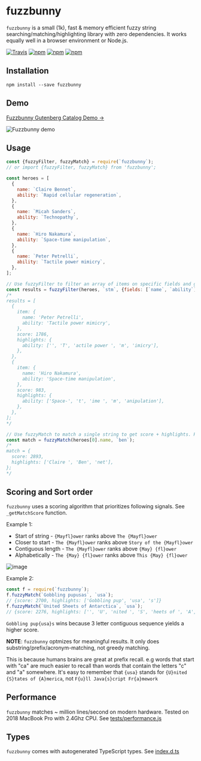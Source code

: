 # fuzzbunny

`fuzzbunny` is a small (1k), fast & memory efficient fuzzy string searching/matching/highlighting library with zero dependencies.
It works equally well in a browser environment or Node.js.

[![Travis](https://img.shields.io/travis/mixpanel/fuzzbunny/master.svg)](https://travis-ci.org/mixpanel/fuzzbunny)
[![npm](https://img.shields.io/npm/v/fuzzbunny.svg)](https://www.npmjs.com/package/fuzzbunny)
[![npm](https://img.shields.io/npm/dm/fuzzbunny.svg)](https://www.npmjs.com/package/fuzzbunny)
[![npm](https://img.shields.io/npm/l/fuzzbunny.svg)](https://github.com/mixpanel/fuzzbunny/blob/master/LICENCE)

## Installation

`npm install --save fuzzbunny`

## Demo

[Fuzzbunny Gutenberg Catalog Demo →](https://mixpanel.github.io/fuzzbunny)

![Fuzzbunny demo](https://user-images.githubusercontent.com/1018196/77124047-0fbf6580-69ff-11ea-8d44-f8006b7770fd.gif)

## Usage

```js
const {fuzzyFilter, fuzzyMatch} = require(`fuzzbunny`);
// or import {fuzzyFilter, fuzzyMatch} from 'fuzzbunny';

const heroes = [
  {
    name: `Claire Bennet`,
    ability: `Rapid cellular regeneration`,
  },
  {
    name: `Micah Sanders`,
    ability: `Technopathy`,
  },
  {
    name: `Hiro Nakamura`,
    ability: `Space-time manipulation`,
  },
  {
    name: `Peter Petrelli`,
    ability: `Tactile power mimicry`,
  },
];

// Use fuzzyFilter to filter an array of items on specific fields and get filtered + score-sorted results with highlights.
const results = fuzzyFilter(heroes, `stm`, {fields: [`name`, `ability`]});
/*
results = [
  {
    item: {
      name: 'Peter Petrelli',
      ability: 'Tactile power mimicry',
    },
    score: 1786,
    highlights: {
      ability: ['', 'T', 'actile power ', 'm', 'imicry'],
    },
  },
  {
    item: {
      name: 'Hiro Nakamura',
      ability: 'Space-time manipulation',
    },
    score: 983,
    highlights: {
      ability: ['Space-', 't', 'ime ', 'm', 'anipulation'],
    },
  },
];
*/

// Use fuzzyMatch to match a single string to get score + highlights. Returns null if no match found.
const match = fuzzyMatch(heroes[0].name, `ben`);
/*
match = {
  score: 2893,
  highlights: ['Claire ', 'Ben', 'net'],
};
*/
```

## Scoring and Sort order

`fuzzbunny` uses a scoring algorithm that prioritizes following signals. See `_getMatchScore` function.

Example 1:

- Start of string - `{Mayfl}ower` ranks above `The {Mayfl}ower`
- Closer to start - `The {Mayfl}ower` ranks above `Story of the {Mayfl}ower`
- Contiguous length - `The {Mayfl}ower` ranks above `{May} {fl}ower`
- Alphabetically - `The {May} {fl}ower` ranks above `This {May} {fl}ower`

![image](https://user-images.githubusercontent.com/1018196/77127584-58305080-6a0a-11ea-9fee-d8eaf28744b8.png)

Example 2:

```js
const f = require(`fuzzbunny`);
f.fuzzyMatch(`Gobbling pupusas`, `usa`);
// {score: 2700, highlights: ['Gobbling pup', 'usa', 's']}
f.fuzzyMatch(`United Sheets of Antarctica`, `usa`);
// {score: 2276, highlights: ['', 'U', 'nited ', 'S', 'heets of ', 'A', 'ntarctica']}
```

`Gobbling pup{usa}s` wins because 3 letter contiguous sequence yields a higher score.

**NOTE**: `fuzzbunny` optmizes for meaningful results. It only does substring/prefix/acronym-matching, not greedy matching.

This is because humans brains are great at prefix recall.
e.g words that start with "ca" are much easier to recall than words that contain the letters "c" and "a" somewhere.
It's easy to remember that `{usa}` stands for `{U}nited {S}tates of {A}merica`, not `F{u}ll Java{s}cript Fr{a}mework`

## Performance

`fuzzbunny` matches ~ million lines/second on modern hardware. Tested on 2018 MacBook Pro with 2.4Ghz CPU.
See [tests/performance.js](tests/performance.js)

## Types

`fuzzbunny` comes with autogenerated TypeScript types. See [index.d.ts](index.d.ts)
